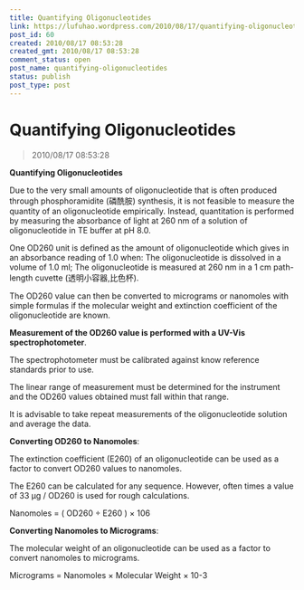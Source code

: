 ```yaml
---
title: Quantifying Oligonucleotides
link: https://lufuhao.wordpress.com/2010/08/17/quantifying-oligonucleotides/
post_id: 60
created: 2010/08/17 08:53:28
created_gmt: 2010/08/17 08:53:28
comment_status: open
post_name: quantifying-oligonucleotides
status: publish
post_type: post
---
```


# Quantifying Oligonucleotides

> 2010/08/17 08:53:28

 

**Quantifying Oligonucleotides**

Due to the very small amounts of oligonucleotide that is often produced through phosphoramidite (磷酰胺) synthesis, it is not feasible to measure the quantity of an oligonucleotide empirically. Instead, quantitation is performed by measuring the absorbance of light at 260 nm of a solution of oligonucleotide in TE buffer at pH 8.0. 

One OD260 unit is defined as the amount of oligonucleotide which gives in an absorbance reading of 1.0 when: The oligonucleotide is dissolved in a volume of 1.0 ml; The oligonucleotide is measured at 260 nm in a 1 cm path-length cuvette (透明小容器,比色杯). 

The OD260 value can then be converted to micrograms or nanomoles with simple formulas if the molecular weight and extinction coefficient of the oligonucleotide are known. 

**Measurement of the OD260 value is performed with a UV-Vis spectrophotometer**. 

The spectrophotometer must be calibrated against know reference standards prior to use. 

The linear range of measurement must be determined for the instrument and the OD260 values obtained must fall within that range. 

It is advisable to take repeat measurements of the oligonucleotide solution and average the data. 

**Converting OD260 to Nanomoles**: 

The extinction coefficient (E260) of an oligonucleotide can be used as a factor to convert OD260 values to nanomoles. 

The E260 can be calculated for any sequence. However, often times a value of 33 µg / OD260 is used for rough calculations. 

Nanomoles = ( OD260 ÷ E260 ) × 106 

**Converting Nanomoles to Micrograms**: 

The molecular weight of an oligonucleotide can be used as a factor to convert nanomoles to micrograms. 

Micrograms = Nanomoles × Molecular Weight × 10-3
